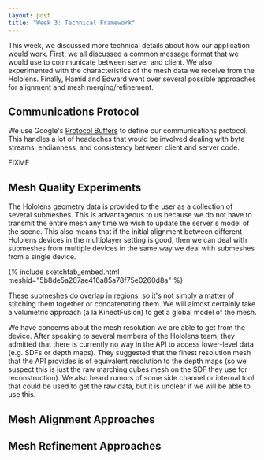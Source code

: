 ```yaml
---
layout: post
title: "Week 3: Technical Framework"
---
```


This week, we discussed more technical details about how our application
would work. First, we all discussed a common message format that we would
use to communicate between server and client. We also experimented with
the characteristics of the mesh data we receive from the Hololens. Finally,
Hamid and Edward went over several possible approaches for alignment and
mesh merging/refinement.

## Communications Protocol
We use Google's
[Protocol Buffers](https://developers.google.com/protocol-buffers/)
to define our communications protocol. This handles a lot of headaches that
would be involved dealing with byte streams, endianness, and consistency
between client and server code.

FIXME

## Mesh Quality Experiments
The Hololens geometry data is provided to the user as a collection of several
submeshes. This is advantageous to us because we do not have to transmit the
entire mesh any time we wish to update the server's model of the scene. This
also means that if the initial alignment between different Hololens devices
in the multiplayer setting is good, then we can deal with submeshes from
multiple devices in the same way we deal with submeshes from a single device.

{% include sketchfab_embed.html meshid="5b8de5a267ae416a85a78f75e0260d8a" %}

These submeshes do overlap in regions, so it's not simply a matter of stitching
them together or concatenating them. We will almost certainly take a volumetric
approach (a la KinectFusion) to get a global model of the mesh.

We have concerns about the mesh resolution we are able to get from the device.
After speaking to several members of the Hololens team, they admitted that there
is currently no way in the API to access lower-level data (e.g. SDFs or depth
maps). They suggested that the finest resolution mesh that the API provides
is of equivalent resolution to the depth maps (so we suspect this is just the
raw marching cubes mesh on the SDF they use for reconstruction). We also heard
rumors of some side channel or internal tool that could be used to get the raw
data, but it is unclear if we will be able to use this.

## Mesh Alignment Approaches

## Mesh Refinement Approaches
